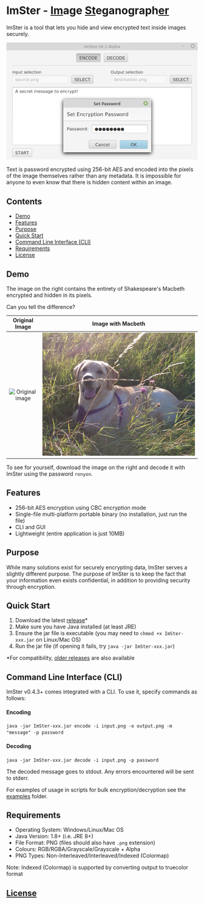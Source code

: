# ImSter - <ins>Im</ins>age <ins>St</ins>eganograph<ins>er</ins>

ImSter is a tool that lets you hide and view encrypted text inside images securely. 

<p align="center">
<img src=images/mainView.png alt="Main GUI view">
 </p>

Text is password encrypted using 256-bit AES and encoded into the pixels of the image themselves
rather than any metadata. It is impossible for anyone to even know that there is hidden content within
an image.

## Contents
- [Demo](#demo)
- [Features](#features)
- [Purpose](#purpose)
- [Quick Start](#quick-start)
- [Command Line Interface (CLI)](#command-line-interface-cli)
- [Requirements](#requirements)
- [License](#license)

## Demo
The image on the right contains the entirety of Shakespeare's Macbeth encrypted and hidden in its pixels.

Can you tell the difference?

Original Image            |  Image with Macbeth
:-------------------------:|:-------------------------:
![Original image](images/original.png)  |  ![Image with Macbeth hidden inside](images/hidden.png)

To see for yourself, download the image on the right and decode it with ImSter using the password `ronyon`.

## Features
- 256-bit AES encryption using CBC encryption mode
- Single-file multi-platform portable binary (no installation, just run the file)
- CLI and GUI
- Lightweight (entire application is just 10MB)

## Purpose
While many solutions exist for securely encrypting data, ImSter serves a slightly different purpose. The purpose
 of ImSter is to keep the fact that your information even exists confidential, in addition to providing security through encryption.
 
## Quick Start

1. Download the latest [release](https://github.com/armytricks/ImSter/releases/latest)*
2. Make sure you have Java installed (at least JRE)
3. Ensure the jar file is executable (you may need to `chmod +x ImSter-xxx.jar` on Linux/Mac OS)
4. Run the jar file (if opening it fails, try `java -jar ImSter-xxx.jar`)

*For compatibility, [older releases](https://github.com/armytricks/ImSter/releases) are also available

## Command Line Interface (CLI)

ImSter v0.4.3+ comes integrated with a CLI. To use it, specify commands as follows:

#### Encoding
`java -jar ImSter-xxx.jar encode -i input.png -o output.png -m "message" -p password`
#### Decoding
`java -jar ImSter-xxx.jar decode -i input.png -p password`

The decoded message goes to stdout. Any errors encountered will be sent to stderr.

For examples of usage in scripts for bulk encryption/decryption see the [examples](examples) folder.

## Requirements

- Operating System: Windows/Linux/Mac OS
- Java Version: 1.8+ (i.e. JRE 8+)
- File Format: PNG (files should also have `.png` extension)
- Colours: RGB/RGBA/Grayscale/Grayscale + Alpha
- PNG Types: Non-Interleaved/Interleaved/Indexed (Colormap)

Note: Indexed (Colormap) is supported by converting output to truecolor format

## [License](LICENSE)

<!---
Add libraries, manual build?, and license, and how it works?
-->
